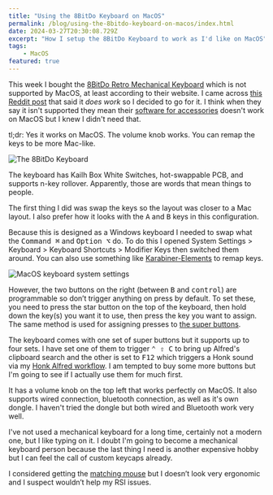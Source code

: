 ```yaml
---
title: "Using the 8BitDo Keyboard on MacOS"
permalink: /blog/using-the-8bitdo-keyboard-on-macos/index.html
date: 2024-03-27T20:30:08.729Z
excerpt: "How I setup the 8BitDo Keyboard to work as I'd like on MacOS"
tags:
    - MacOS
featured: true
---
```


This week I bought the [8BitDo Retro Mechanical Keyboard](https://www.8bitdo.com/retro-mechanical-keyboard/) which is not supported by MacOS, at least according to their website. I came across [this Reddit post](https://www.reddit.com/r/8bitdo/comments/17aszl4/8bitdo_mechanical_keyboard_on_mac/) that said it _does work_ so I decided to go for it. I think when they say it isn't supported they mean their [software for accessories](https://app.8bitdo.com/Ultimate-Software-V2/) doesn't work on MacOS but I knew I didn't need that.

tl;dr: Yes it works on MacOS. The volume knob works. You can remap the keys to be more Mac-like.

![The 8BitDo Keyboard](https://cdn.rknight.me/site/8bitdo-keyboard.jpg)

The keyboard has Kailh Box White Switches, hot-swappable PCB, and supports n-key rollover. Apparently, those are words that mean things to people.

The first thing I did was swap the keys so the layout was closer to a Mac layout. I also prefer how it looks with the <kbd>A</kbd> and <kbd>B</kbd> keys in this configuration.

Because this is designed as a Windows keyboard I needed to swap what the <kbd>Command ⌘</kbd> and <kbd>Option ⌥</kbd> do. To do this I opened System Settings > Keyboard > Keyboard Shortcuts > Modifier Keys then switched them around. You can also use something like [Karabiner-Elements](https://karabiner-elements.pqrs.org/) to remap keys.

![MacOS keyboard system settings](https://cdn.rknight.me/site/keyboard-system-settings.jpg)

However, the two buttons on the right (between <kbd>B</kbd> and <kbd>control</kbd>) are programmable so don’t trigger anything on press by default. To set these, you need to press the star button on the top of the keyboard, then hold down the key(s) you want it to use, then press the key you want to assign. The same method is used for assigning presses to [the super buttons](https://shop.8bitdo.com/products/8bitdo-dual-super-buttons).

The keyboard comes with one set of super buttons but it supports up to four sets. I have set one of them to trigger <kbd>⌃ ⇧ C</kbd> to bring up Alfred's clipboard search and the other is set to <kbd>F12</kbd> which triggers a Honk sound via my [Honk Alfred workflow](https://github.com/rknightuk/alfred-workflows/tree/main/workflows/honk). I am tempted to buy some more buttons but I'm going to see if I actually use them for much first.

It has a volume knob on the top left that works perfectly on MacOS. It also supports wired connection, bluetooth connection, as well as it's own dongle. I haven't tried the dongle but both wired and Bluetooth work very well.

I've not used a mechanical keyboard for a long time, certainly not a modern one, but I like typing on it. I doubt I'm going to become a mechanical keyboard person because the last thing I need is another expensive hobby but I can feel the call of custom keycaps already.

I considered getting the [matching mouse](https://shop.8bitdo.com/products/8bitdo-n30-2-4ghz-wireless-mouse-for-windows-and-mac-pc-dvd) but I doesn’t look very ergonomic and I suspect wouldn’t help my RSI issues.